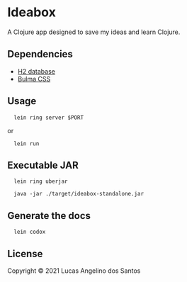 # Ideabox

A Clojure app designed to save my ideas and learn Clojure.

## Dependencies

- [H2 database](https://h2database.com/html/main.html)
- [Bulma CSS](https://bulma.io)

## Usage

```shell script
  lein ring server $PORT
```

or 

```shell script
  lein run
```

## Executable JAR

```shell script
  lein ring uberjar

  java -jar ./target/ideabox-standalone.jar
```

## Generate the docs

```shell script
  lein codox
```

## License

Copyright © 2021 Lucas Angelino dos Santos

